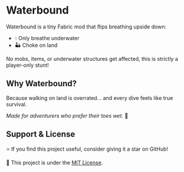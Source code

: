 # Waterbound

Waterbound is a tiny Fabric mod that flips breathing upside down:
- 💧 Only breathe underwater
- 🏜️ Choke on land

No mobs, items, or underwater structures get affected, this is strictly a player-only stunt!

## Why Waterbound?

Because walking on land is overrated... and every dive feels like true survival.

*Made for adventurers who prefer their toes wet.* 🌊

## Support & License

⭐ If you find this project useful, consider giving it a star on GitHub!

📜 This project is under the [MIT License](LICENSE).
